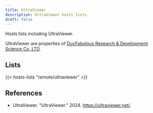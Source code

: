 ```yaml
---
title: UltraViewer
description: UltraViewer hosts lists.
draft: false
---
```


Hosts lists including UltraViewer.

UltraViewer are properties of [DucFabulous Research & Development Science Co, LTD](https://ultraviewer.net/).

## Lists

{{< hosts-lists "remote/ultraviewer" >}}

## References

+ UltraViewer. "UltraViewer." 2024. https://ultraviewer.net/.
